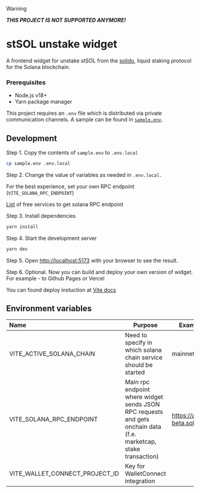 > [!WARNING]
> ***THIS PROJECT IS NOT SUPPORTED ANYMORE!***

# stSOL unstake widget

A frontend widget for unstake stSOL from the [solido](https://github.com/lidofinance/solido), liquid staking protocol for the Solana blockchain.

### Prerequisites

- Node.js v18+
- Yarn package manager

This project requires an `.env` file which is distributed via private communication channels.
A sample can be found in [`sample.env`](./sample.env).

## Development

Step 1. Copy the contents of `sample.env` to `.env.local`
```bash
cp sample.env .env.local
```

Step 2. Change the value of variables as needed in `.env.local.`

For the best experience, set your own RPC endpoint (`VITE_SOLANA_RPC_ENDPOINT`)

[List](https://solana.com/rpc) of free services to get solana RPC endpoint

Step 3. Install dependencies
```bash
yarn install
```

Step 4. Start the development server
```bash
yarn dev
```

Step 5. Open [http://localhost:5173](http://localhost:5173) with your browser to see the result.

Step 6. Optional. Now you can build and deploy your own version of widget. For example - to Github Pages or Vercel

You can found deploy instuction at [Vite docs](https://vitejs.dev/guide/static-deploy)

## Environment variables

| **Name**                       | **Purpose**                                                                                                      | **Example value**                   | **Required** |
| :----------------------------- | ---------------------------------------------------------------------------------------------------------------- | ----------------------------------- | ------------ |
| VITE_ACTIVE_SOLANA_CHAIN       | Need to specify in which solana chain service should be started                                                  | mainnet-beta                        | Yes          |
| VITE_SOLANA_RPC_ENDPOINT       | Main rpc endpoint where widget sends JSON RPC requests and gets onchain data (f.e. marketcap, stake transaction) | https://api.mainnet-beta.solana.com | Yes          |
| VITE_WALLET_CONNECT_PROJECT_ID | Key for WalletConnect integration                                                                                |                                     | No           |
